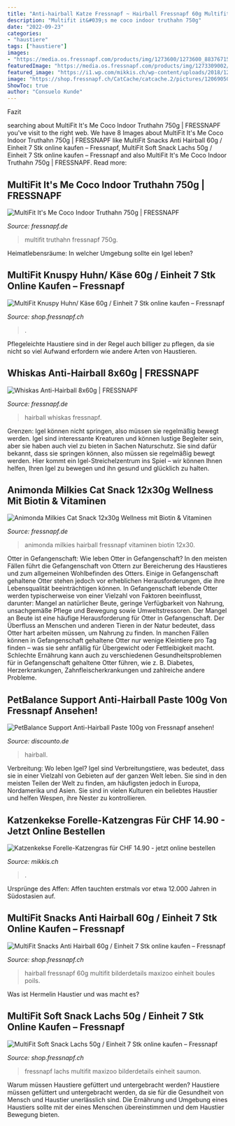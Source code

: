 ```yaml
---
title: "Anti-hairball Katze Fressnapf ~ Hairball Fressnapf 60g Multifit Bilderdetails Maxizoo Einheit Boules Poils"
description: "Multifit it&#039;s me coco indoor truthahn 750g"
date: "2022-09-23"
categories:
- "haustiere"
tags: ["haustiere"]
images:
- "https://media.os.fressnapf.com/products/img/1273600/1273600_8837671573205.png?t=prod_s"
featuredImage: "https://media.os.fressnapf.com/products/img/1273309002/1273309002_8837640148693.png?t=prod_s"
featured_image: "https://i1.wp.com/mikkis.ch/wp-content/uploads/2018/12/Phillys_Katze_Kekse_Forelle-Katzengras_mit_1000-1.png?fit=344%2C1000&amp;ssl=1"
image: "https://shop.fressnapf.ch/CatCache/catcache.2/pictures/1206905002/1206905002_l_1.jpg"
ShowToc: true
author: "Consuelo Kunde"
---
```



Fazit

	

		
searching about MultiFit It&#039;s Me Coco Indoor Truthahn 750g | FRESSNAPF you've visit to the right web. We have 8 Images about MultiFit It&#039;s Me Coco Indoor Truthahn 750g | FRESSNAPF like MultiFit Snacks Anti Hairball 60g / Einheit 7 Stk online kaufen – Fressnapf, MultiFit Soft Snack Lachs 50g / Einheit 7 Stk online kaufen – Fressnapf and also MultiFit It&#039;s Me Coco Indoor Truthahn 750g | FRESSNAPF. Read more:
		
    
## MultiFit It&#039;s Me Coco Indoor Truthahn 750g | FRESSNAPF

<img loading=lazy src="https://media.os.fressnapf.com/products/img/1273309002/1273309002_8837640148693.png?t=prod_s" onerror="this.onerror=null;this.src='https://tse2.mm.bing.net/th?id=OIP.U3BaGlXd3g3MPcqGMqezIAAAAA&amp;pid=15.1';" alt="MultiFit It&#039;s Me Coco Indoor Truthahn 750g | FRESSNAPF">

_Source: fressnapf.de_

>multifit truthahn fressnapf 750g. 

	

Heimatlebensräume: In welcher Umgebung sollte ein Igel leben?

    
## MultiFit Knuspy Huhn/ Käse 60g / Einheit 7 Stk Online Kaufen – Fressnapf

<img loading=lazy src="https://shop.fressnapf.ch/CatCache/catcache.2/pictures/1072667002/1072667002_l_1.jpg" onerror="this.onerror=null;this.src='https://tse3.mm.bing.net/th?id=OIP.V4QWES8OIOOluJ3Ww3kK9wAAAA&amp;pid=15.1';" alt="MultiFit Knuspy Huhn/ Käse 60g / Einheit 7 Stk online kaufen – Fressnapf">

_Source: shop.fressnapf.ch_

>. 

	

Pflegeleichte Haustiere sind in der Regel auch billiger zu pflegen, da sie nicht so viel Aufwand erfordern wie andere Arten von Haustieren.

    
## Whiskas Anti-Hairball 8x60g | FRESSNAPF

<img loading=lazy src="https://media.os.fressnapf.com/products/img/1331550/1331550_8850064332501.jpg?t=prod_s" onerror="this.onerror=null;this.src='https://tse3.mm.bing.net/th?id=OIP.nZ23DmgME-4Jnnopt6agKAAAAA&amp;pid=15.1';" alt="Whiskas Anti-Hairball 8x60g | FRESSNAPF">

_Source: fressnapf.de_

>hairball whiskas fressnapf. 

	

Grenzen: Igel können nicht springen, also müssen sie regelmäßig bewegt werden.
Igel sind interessante Kreaturen und können lustige Begleiter sein, aber sie haben auch viel zu bieten in Sachen Naturschutz. Sie sind dafür bekannt, dass sie springen können, also müssen sie regelmäßig bewegt werden. Hier kommt ein Igel-Streichelzentrum ins Spiel – wir können Ihnen helfen, Ihren Igel zu bewegen und ihn gesund und glücklich zu halten.

    
## Animonda Milkies Cat Snack 12x30g Wellness Mit Biotin &amp; Vitaminen

<img loading=lazy src="https://media.os.fressnapf.com/products/img/1273600/1273600_8837671573205.png?t=prod_s" onerror="this.onerror=null;this.src='https://tse2.mm.bing.net/th?id=OIP.2hJvLTVEEGZqHpr2295ntwAAAA&amp;pid=15.1';" alt="Animonda Milkies Cat Snack 12x30g Wellness mit Biotin &amp; Vitaminen">

_Source: fressnapf.de_

>animonda milkies hairball fressnapf vitaminen biotin 12x30. 

	

Otter in Gefangenschaft: Wie leben Otter in Gefangenschaft?
In den meisten Fällen führt die Gefangenschaft von Ottern zur Bereicherung des Haustieres und zum allgemeinen Wohlbefinden des Otters. Einige in Gefangenschaft gehaltene Otter stehen jedoch vor erheblichen Herausforderungen, die ihre Lebensqualität beeinträchtigen können. In Gefangenschaft lebende Otter werden typischerweise von einer Vielzahl von Faktoren beeinflusst, darunter: Mangel an natürlicher Beute, geringe Verfügbarkeit von Nahrung, unsachgemäße Pflege und Bewegung sowie Umweltstressoren.
Der Mangel an Beute ist eine häufige Herausforderung für Otter in Gefangenschaft. Der Überfluss an Menschen und anderen Tieren in der Natur bedeutet, dass Otter hart arbeiten müssen, um Nahrung zu finden. In manchen Fällen können in Gefangenschaft gehaltene Otter nur wenige Kleintiere pro Tag finden – was sie sehr anfällig für Übergewicht oder Fettleibigkeit macht. Schlechte Ernährung kann auch zu verschiedenen Gesundheitsproblemen für in Gefangenschaft gehaltene Otter führen, wie z. B. Diabetes, Herzerkrankungen, Zahnfleischerkrankungen und zahlreiche andere Probleme.

    
## PetBalance Support Anti-Hairball Paste 100g Von Fressnapf Ansehen!

<img loading=lazy src="https://src.discounto.de/pics/Angebote/2019-10/3252349/5183900_PetBalance-Support-Anti-Hairball-Paste-100g_original.jpg" onerror="this.onerror=null;this.src='https://tse2.mm.bing.net/th?id=OIP.85O5ahJnrJa2B4e22b0adwAAAA&amp;pid=15.1';" alt="PetBalance Support Anti-Hairball Paste 100g von Fressnapf ansehen!">

_Source: discounto.de_

>hairball. 

	

Verbreitung: Wo leben Igel?
Igel sind Verbreitungstiere, was bedeutet, dass sie in einer Vielzahl von Gebieten auf der ganzen Welt leben. Sie sind in den meisten Teilen der Welt zu finden, am häufigsten jedoch in Europa, Nordamerika und Asien. Sie sind in vielen Kulturen ein beliebtes Haustier und helfen Wespen, ihre Nester zu kontrollieren.

    
## Katzenkekse Forelle-Katzengras Für CHF 14.90 - Jetzt Online Bestellen

<img loading=lazy src="https://i1.wp.com/mikkis.ch/wp-content/uploads/2018/12/Phillys_Katze_Kekse_Forelle-Katzengras_mit_1000-1.png?fit=344%2C1000&amp;ssl=1" onerror="this.onerror=null;this.src='https://tse4.mm.bing.net/th?id=OIP.LxdCh8aVzq9k9JdDrQuAPgAAAA&amp;pid=15.1';" alt="Katzenkekse Forelle-Katzengras für CHF 14.90 - jetzt online bestellen">

_Source: mikkis.ch_

>. 

	

Ursprünge des Affen: Affen tauchten erstmals vor etwa 12.000 Jahren in Südostasien auf.

    
## MultiFit Snacks Anti Hairball 60g / Einheit 7 Stk Online Kaufen – Fressnapf

<img loading=lazy src="https://shop.fressnapf.ch/CatCache/catcache.3/pictures/1072667003/1072667003_l_1.jpg" onerror="this.onerror=null;this.src='https://tse4.mm.bing.net/th?id=OIP.TTKuM118yjyYDQ8xn8k0XwAAAA&amp;pid=15.1';" alt="MultiFit Snacks Anti Hairball 60g / Einheit 7 Stk online kaufen – Fressnapf">

_Source: shop.fressnapf.ch_

>hairball fressnapf 60g multifit bilderdetails maxizoo einheit boules poils. 

	

Was ist Hermelin Haustier und was macht es?

    
## MultiFit Soft Snack Lachs 50g / Einheit 7 Stk Online Kaufen – Fressnapf

<img loading=lazy src="https://shop.fressnapf.ch/CatCache/catcache.2/pictures/1206905002/1206905002_l_1.jpg" onerror="this.onerror=null;this.src='https://tse4.mm.bing.net/th?id=OIP.MYLfNHs-ImnqNIbBRvruEwAAAA&amp;pid=15.1';" alt="MultiFit Soft Snack Lachs 50g / Einheit 7 Stk online kaufen – Fressnapf">

_Source: shop.fressnapf.ch_

>fressnapf lachs multifit maxizoo bilderdetails einheit saumon. 

	

Warum müssen Haustiere gefüttert und untergebracht werden?
Haustiere müssen gefüttert und untergebracht werden, da sie für die Gesundheit von Mensch und Haustier unerlässlich sind. Die Ernährung und Umgebung eines Haustiers sollte mit der eines Menschen übereinstimmen und dem Haustier Bewegung bieten.

